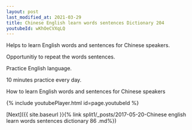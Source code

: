 ```yaml
---
layout: post
last_modified_at: 2021-03-29
title: Chinese English learn words sentences Dictionary 204 
youtubeId: wKhOeCVXqLQ
---
```

 
 
Helps to learn English words and sentences for Chinese speakers.

Opportunitiy to repeat the words sentences. 

Practice English language. 
 
10 minutes practice every day. 
 
How to learn English words and sentences for Chinese speakers 
 
{% include youtubePlayer.html id=page.youtubeId %}
 
 
[Next]({{ site.baseurl }}{% link  split1/_posts/2017-05-20-Chinese english learn words sentences dictionary 86 .md%})
 
